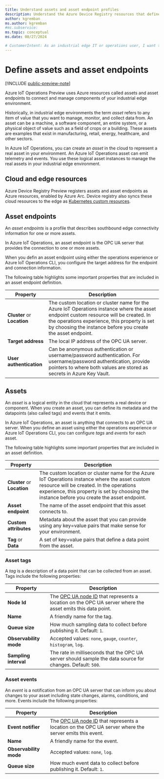 ```yaml
---
title: Understand assets and asset endpoint profiles
description: Understand the Azure Device Registry resources that define assets and asset endpoint profiles.
author: kgremban
ms.author: kgremban
#ms.subservice:
ms.topic: conceptual
ms.date: 08/27/2024

# CustomerIntent: As an industrial edge IT or operations user, I want to understand the types of Azure resources that are created by Azure Device Registry to manage assets.
---
```


# Define assets and asset endpoints

[!INCLUDE [public-preview-note](../includes/public-preview-note.md)]

Azure IoT Operations Preview uses Azure resources called assets and asset endpoints to connect and manage components of your industrial edge environment.

Historically, in industrial edge environments the term *asset* refers to any item of value that you want to manage, monitor, and collect data from. An asset can be a machine, a software component, an entire system, or a physical object of value such as a field of crops or a building. These assets are examples that exist in manufacturing, retail, energy, healthcare, and other sectors.

In Azure IoT Operations, you can create an *asset* in the cloud to represent a real asset in your environment. An Azure IoT Operations asset can emit telemetry and events. You use these logical asset instances to manage the real assets in your industrial edge environment.

## Cloud and edge resources

Azure Device Registry Preview registers assets and asset endpoints as Azure resources, enabled by Azure Arc. Device registry also syncs these cloud resources to the edge as [Kubernetes custom resources](https://kubernetes.io/docs/concepts/extend-kubernetes/api-extension/custom-resources/).

## Asset endpoints

An *asset endpoints* is a profile that describes southbound edge connectivity information for one or more assets.

In Azure IoT Operations, an asset endpoint is the OPC UA server that provides the connection to one or more assets.

When you defin an asset endpoint using either the operations experience or Azure IoT Operations CLI, you configure the target address for the endpoint and connection information.

The following table highlights some important properties that are included in an asset endpoint definition.

| Property | Description |
| -------- | ----------- |
| **Cluster** or **Location** | The custom location or cluster name for the Azure IoT Operations instance where the asset endpoint custom resource will be created. In the operations experience, this property is set by choosing the instance before you create the asset endpoint. |
| **Target address** | The local IP address of the OPC UA server. |
| **User authentication** | Can be anonymous authentication or username/password authentication. For username/password authentication, provide pointers to where both values are stored as secrets in Azure Key Vault. |

## Assets

An *asset* is a logical entity in the cloud that represents a real device or component. When you create an asset, you can define its metadata and the datapoints (also called tags) and events that it emits.

In Azure IoT Operations, an asset is anything that connects to an OPC UA server. When you define an asset using either the operations experience or Azure IoT Operations CLI, you can configure *tags* and *events* for each asset.

The following table highlights some important properties that are included in an asset definition.

| Property | Description |
| -------- | ----------- |
| **Cluster** or **Location** | The custom location or cluster name for the Azure IoT Operations instance where the asset custom resource will be created. In the operations experience, this property is set by choosing the instance before you create the asset endpoint. |
| **Asset endpoint** | The name of the asset endpoint that this asset connects to. |
| **Custom attributes** | Metadata about the asset that you can provide using any key=value pairs that make sense for your environment. |
| **Tag** or **Data** | A set of key=value pairs that define a data point from the asset. |

### Asset tags

A *tag* is a description of a data point that can be collected from an asset. Tags include the following properties:

| Property | Description |
| -------- | ----------- |
| **Node Id** | The [OPC UA node ID](https://opclabs.doc-that.com/files/onlinedocs/QuickOpc/Latest/User%27s%20Guide%20and%20Reference-QuickOPC/OPC%20UA%20Node%20IDs.html) that represents a location on the OPC UA server where the asset emits this data point. |
| **Name** | A friendly name for the tag. |
| **Queue size** | How much sampling data to collect before publishing it. Default: `1`. |
| **Observability mode** | Accepted values: `none`, `gauge`, `counter`, `histogram`, `log`. |
| **Sampling interval** | The rate in milliseconds that the OPC UA server should sample the data source for changes. Default: `500`. |

### Asset events

An *event* is a notification from an OPC UA server that can inform you about changes to your asset including state changes, alarms, conditions, and more. Events include the following properties:

| Property | Description |
| -------- | ----------- |
| **Event notifier** | The [OPC UA node ID](https://opclabs.doc-that.com/files/onlinedocs/QuickOpc/Latest/User%27s%20Guide%20and%20Reference-QuickOPC/OPC%20UA%20Node%20IDs.html) that represents a location on the OPC UA server where the server emits this event. |
| **Name** | A friendly name for the event. |
| **Observability mode** | Accepted values: `none`, `log`. |
| **Queue size** | How much event data to collect before publishing it. Default: `1`. |
